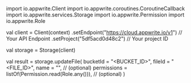 import io.appwrite.Client
import io.appwrite.coroutines.CoroutineCallback
import io.appwrite.services.Storage
import io.appwrite.Permission
import io.appwrite.Role

val client = Client(context)
    .setEndpoint("https://cloud.appwrite.io/v1") // Your API Endpoint
    .setProject("5df5acd0d48c2") // Your project ID

val storage = Storage(client)

val result = storage.updateFile(
    bucketId = "<BUCKET_ID>", 
    fileId = "<FILE_ID>", 
    name = "<NAME>", // (optional)
    permissions = listOf(Permission.read(Role.any())), // (optional)
)